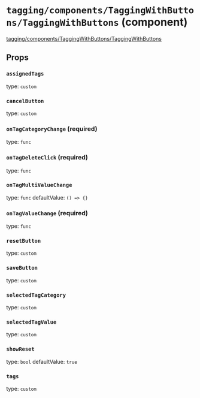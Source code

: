 `tagging/components/TaggingWithButtons/TaggingWithButtons` (component)
======================================================================

[tagging/components/TaggingWithButtons/TaggingWithButtons](/src/tagging/components/TaggingWithButtons/TaggingWithButtons.jsx) 



Props
-----

### `assignedTags`

type: `custom`


### `cancelButton`

type: `custom`


### `onTagCategoryChange` (required)

type: `func`


### `onTagDeleteClick` (required)

type: `func`


### `onTagMultiValueChange`

type: `func`
defaultValue: `() => {}`


### `onTagValueChange` (required)

type: `func`


### `resetButton`

type: `custom`


### `saveButton`

type: `custom`


### `selectedTagCategory`

type: `custom`


### `selectedTagValue`

type: `custom`


### `showReset`

type: `bool`
defaultValue: `true`


### `tags`

type: `custom`

